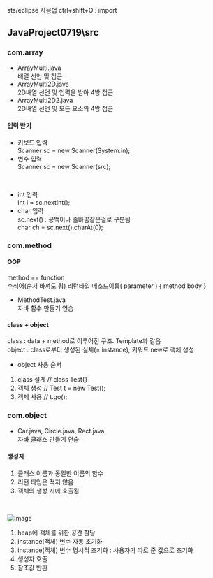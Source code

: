 sts/eclipse 사용법
ctrl+shift+O : import

## JavaProject0719\src
### com.array
- ArrayMulti.java<br>
배열 선언 및 접근
- ArrayMulti2D.java<br>
2D배열 선언 및 입력을 받아 4방 접근
- ArrayMulti2D2.java<br>
2D배열 선언 및 모든 요소의 4방 접근

#### 입력 받기
- 키보드 입력<br>
Scanner sc = new Scanner(System.in);
- 변수 입력<br>
Scanner sc = new Scanner(src);
<br>

- int 입력<br>
int i = sc.nextInt();
- char 입력<br>
sc.next() : 공백이나 줄바꿈같은걸로 구분됨<br>
char ch = sc.next().charAt(0);

### com.method
#### OOP
method == function<br>
수식어(순서 바껴도 됨) 리턴타입 메소드이름( parameter ) { method body }<br>

- MethodTest.java<br>
자바 함수 만들기 연습

#### class + object
class : data + method로 이루어진 구조. Template과 같음<br>
object : class로부터 생성된 실체(= instance), 키워드 new로 객체 생성
- object 사용 순서
1. class 설계 // class Test{}
2. 객체 생성 // Test t = new Test();
3. 객체 사용 // t.go();

### com.object
- Car.java, Circle.java, Rect.java<br>
자바 클래스 만들기 연습

#### 생성자
1. 클래스 이름과 동일한 이름의 함수
2. 리턴 타입은 적지 않음
3. 객체의 생성 시에 호출됨

<br>

![image](https://user-images.githubusercontent.com/77595685/179697871-a86eb91a-f9ea-423d-9e96-a3545526b2dd.png)

1. heap에 객체를 위한 공간 할당
2. instance(객체) 변수 자동 초기화
3. instance(객체) 변수 명시적 초기화 : 사용자가 따로 준 값으로 초기화
4. 생성자 호출
5. 참조값 반환
